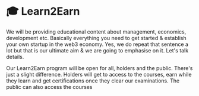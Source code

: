 # 🎓 Learn2Earn

We will be providing educational content about management, economics, development etc. Basically everything you need to get started & establish your own startup in the web3 economy. Yes, we do repeat that sentence a lot but that is our ultimate aim & we are going to emphasise on it. Let's talk details.



Our Learn2Earn program will be open for all, holders and the public. There's just a slight difference. Holders will get to access to the courses, earn while they learn and get certifications once they clear our examinations. The public can also access the courses
